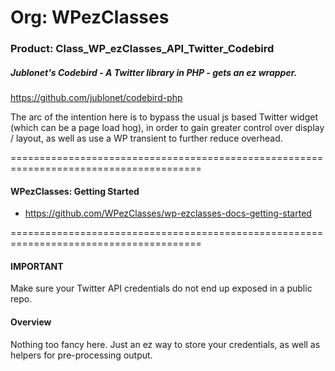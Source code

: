 # Org: WPezClasses
### Product: Class_WP_ezClasses_API_Twitter_Codebird

##### Jublonet's Codebird - A Twitter library in PHP - gets an ez wrapper.

https://github.com/jublonet/codebird-php

The arc of the intention here is to bypass the usual js based Twitter widget (which can be a page load hog), in order to gain greater 
control over display / layout, as well as use a WP transient to further reduce overhead. 


=======================================================================================

#### WPezClasses: Getting Started
- https://github.com/WPezClasses/wp-ezclasses-docs-getting-started

=======================================================================================

#### IMPORTANT

Make sure your Twitter API credentials do not end up exposed in a public repo. 


#### Overview

Nothing too fancy here. Just an ez way to store your credentials, as well as helpers for pre-processing output.